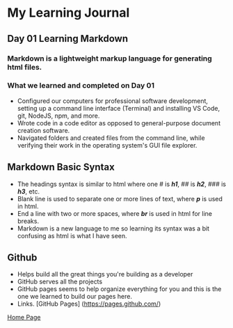 # My Learning Journal

## Day 01 Learning Markdown

### Markdown is a lightweight markup language for generating html files.

### What we learned and completed on Day 01

- Configured our computers for professional software development, setting up a command line interface (Terminal) and installing VS Code, git, NodeJS, npm, and more.
- Wrote code in a code editor as opposed to general-purpose document creation software.
- Navigated folders and created files from the command line, while verifying their work in the operating system's GUI file explorer.

## Markdown Basic Syntax

- The headings syntax is similar to html where one # is ***h1***, ## is ***h2***, ### is ***h3***, etc.
- Blank line is used to separate one or more lines of text, where ***p*** is used in html.
- End a line with two or more spaces, where ***br*** is used in html for line breaks.
- Markdown is a new language to me so learning its syntax was a bit confusing as html is what I have seen. 
  
## Github

- Helps build all the great things you're building as a developer
- GitHub serves all the projects 
- GitHub pages seems to help organize everything for you and this is the one we learned to build our pages here.
- Links. [GitHub Pages] (https://pages.github.com/)
  
[Home Page](kenney-yang.github.io/reading-notes/)
